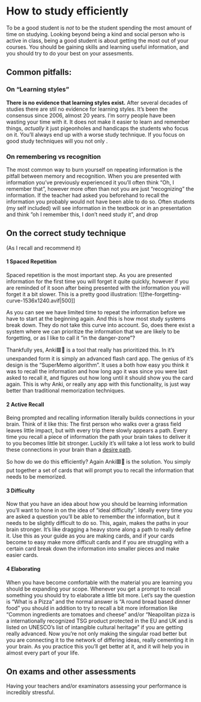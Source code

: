 # How to study efficiently
To be a good student is *not* to be the student spending the most amount of time on studying. Looking beyond being a kind and social person who is active in class, being a good student is about getting the most out of your courses. You should be gaining skills and learning useful information, and you should try to do your best on your assesments. 

## Common pitfalls:
### On “Learning styles”
**There is no evidence that learning styles exist.** After several  decades of studies there are stil no evidence for learning styles. It’s been the consensus since 2006, almost 20 years. I’m sorry people have been wasting your time with it. It does not make it easier to learn and remember things, *actually* it just pigeonholes and handicaps the students who focus on it. You’ll always end up with a worse study technique. If you focus on good study techniques will you not only .

### On remembering vs recognition
The most common way to burn yourself on repeating information is the pitfall between memory and recognition. When you are presented with information you’ve previously experienced it you’ll often think “Oh, I remember that”, however more often than not you are just “recognizing” the information. If the teacher had asked you beforehand to recall the information you probably would not have been able to do so. Often students (my self included) will see information in the textbook or in an presentation and think ”oh I remember this, I don’t need study it”, and drop 

## On the correct study technique
(As I recall and recommend it)

#### 1 Spaced Repetition 
Spaced repetition is the most important step. As you are presented information for the first time you will forget it quite quickly, however if you are reminded of it soon after being presented with the information you will forget it a bit slower. This is a pretty good illustration:
![[the-forgetting-curve-1536x1240.avif|500]]

As you can see we have limited time to repeat the information before we have to start at the beginning again. And this is how most study systems break down. They do not take this curve into account. So, does there exist a system where we can prioritize the information that we are likely to be forgetting, or as I like to call it “in the danger-zone”? 

Thankfully yes, Anki🟥🔗 is a tool that really has prioritized this. In it’s unexpanded form it is simply an advanced flash card app. The genius of it’s design is the “SuperMemo algorithm”. It uses a both how easy you think it was to recall the information and how long ago it was since you were last asked to recall it, and figures out how long until it should show you the card again. This is why Anki, or really any app with this functionality, is just way better than traditional memorization techniques. 

#### 2 Active Recall 
Being prompted and recalling information literally builds connections in your brain. Think of it like this: The first person who walks over a grass field leaves little impact, but with every trip there slowly appears a path. Every time you recall a piece of information the path your brain takes to deliver it to you becomes little bit stronger. Luckily it’s will take a lot less work to build these connections in your brain than a [desire path](https://en.wikipedia.org/wiki/Desire_path).

So how do we do this efficiently? Again Anki🟥🔗 is the solution. You simply put together a set of cards that will prompt you to recall the information that needs to be memorized. 

#### 3 Difficulty 
Now that you have an idea about how you should be learning information you’ll want to hone in on the idea of “ideal difficulty”. Ideally every time you are asked a question you’ll be able to remember the information, but it needs to be slightly difficult to do so. This, again, makes the paths in your brain stronger. It’s like dragging a heavy stone along a path to really define it. Use this as your guide as you are making cards, and if your cards become to easy make more difficult cards and if you are struggling with a certain card break down the information into smaller pieces and make easier cards.

#### 4 Elaborating  
When you have become comfortable with the material you are learning you should be expanding your scope. Whenever you get a prompt to recall something you should try to elaborate a little bit more. Let’s say the question is “What is a Pizza” and the normal answer is “A round bread based dinner food” you should in addition to try to recall a bit more information like “Common ingredients are tomatoes and cheese” and/or “Neapolitan pizza is a internationally recognized TSG product protected in the EU and UK and is listed on UNESCO’s list of intangible cultural heritage” if you are getting really advanced. Now you’re not only making the singular road better but you are connecting it to the network of differing ideas, really cementing it in your brain. As you practice this you’ll get better at it, and it will help you in almost every part of your life.


## On exams and other assessments
Having your teachers and/or examinators assessing your performance is incredibly stressful. 